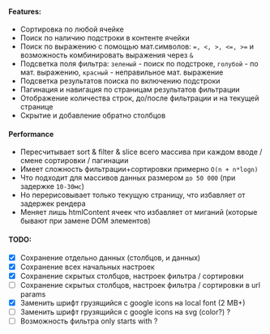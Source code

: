 #### Features:

- Сортировка по любой ячейке
- Поиск по наличию подстроки в контенте ячейки
- Поиск по выражению с помощью мат.символов: `=, <, >, <=, >=` и возможность комбинировать выражения через `&`
- Подсветка поля фильтра: `зеленый` - поиск по подстроке, `голубой` - по мат. выражению, `красный` - неправильное мат. выражение
- Подсветка результатов поиска по включению подстроки
- Пагинация и навигация по страницам результатов фильтрации
- Отображение количества строк, до/после фильтрации и на текущей странице
- Скрытие и добавление обратно столбцов

#### Performance

- Пересчитывает sort & filter & slice всего массива при каждом вводе / смене сортировки / пагинации
- Имеет сложность фильтрации+сортировки примерно `O(n + n*logn)`
- Что подходит для массивов данных размером `до 50 000` (при задержке `10-30мс`)
- Но перерисовывает только текущую страницу, что избавляет от задержек рендера
- Меняет лишь htmlContent ячеек что избавляет от миганий (которые бывают при замене DOM элементов)

#### TODO:

- [x] Сохранение отдельно данных (столбцов, и данных)
- [x] Сохранение всех начальных настроек
- [x] Сохранение скрытых столбцов, настроек фильтра / сортировки
- [ ] Сохранение скрытых столбцов, настроек фильтра / сортировки в url params
- [x] Заменить шрифт грузящийся с google icons на local font (2 MB+)
- [ ] Заменить шрифт грузящийся с google icons на svg (color?) ?
- [ ] Возможность фильтра only starts with ?
